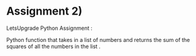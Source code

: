 # Assignment 2)
LetsUpgrade Python Assignment :

Python function that takes in a list of numbers and returns the sum of the squares of all the numbers in the list .

